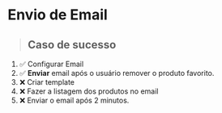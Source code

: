 # Envio de Email

> ## Caso de sucesso

1. ✅ Configurar Email
2. ✅ **Enviar** email após o usuário remover o produto favorito.
2. :x: Criar template
3. :x: Fazer a listagem dos produtos no email
4. :x: Enviar o email após 2 minutos.

